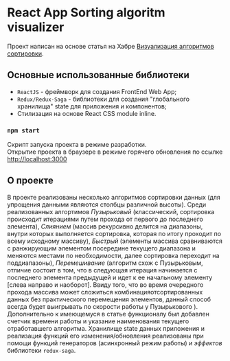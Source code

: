 # React App Sorting algoritm visualizer

Проект написан на основе статья на Хабре [Визуализация алгоритмов сортировки](https://habr.com/ru/company/domclick/blog/689064/).

## Основные использованные библиотеки

- `ReactJS` - фреймворк для создания FrontEnd Web App;
- `Redux/Redux-Saga` - библиотеки для создания "глобального хранилища" state для приложения и компонентов;
- Стилизация на основе React CSS module inline.

### `npm start`

Скрипт запуска проекта в режиме разработки.\
Открытие проекта в браузере в режиме горячего обновления по ссылке [http://localhost:3000](http://localhost:3000)

## О проекте

В проекте реализованы несколько алгоритмов сортировки данных (для упрощения данными являются столбцы различной высоты). Среди реализованных алгортимов 
*Пузырьковый* (классический, сортировка происходит итерациями путем прохода от первого до последнего элемента), *Слиянием* (массив рекурсивно делится на диапазоны, внутри которых выполняется сортировка, которая по итогу проходит по всему исходному массиву), *Быстрый* (элементы массива сравниваются с ранжирующим элементом посередине текущего диапазона и меняются местами по необходимости, далее сортировка переходит на поддиапазоны), *Перемешивание* (алгоритм схож с Пузырьковым, отличие состоит в том, что в следующая итерация начинается с последнего элемента предыдущей и идет к ее начальному элементу [слева направо и наоборот]. Ввиду того, что во время очередного прохода массива может сложиться комбинацияотсортированных данных без практического перемещения элементов, данный способ всегда будет выигрывать по скорости работы у Пузырькового ). 
Дополнительно к имеющемуся в статье функционалу был добавлен счетчик времени работы и указание наименования текущего отработавшего алгоритма.
Хранилище state данных приложения и реализация функций его изменения/обновления реализованы при помощи функций генераторов (асинхронный режим работы) и *эффектов* библиотеки `redux-saga`.
